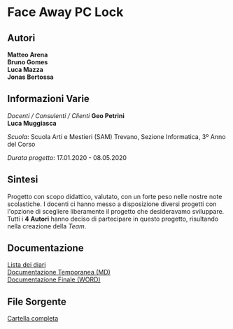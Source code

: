 # Face Away PC Lock


## Autori
**Matteo Arena<br>
Bruno Gomes<br>
Luca Mazza<br>
Jonas Bertossa<br>**


## Informazioni Varie
*Docenti / Consulenti / Clienti*
**Geo Petrini<br>
Luca Muggiasca<br>**

*Scuola*: Scuola Arti e Mestieri (SAM) Trevano, Sezione Informatica, 3º Anno del Corso

*Durata progetto*: 17.01.2020 - 08.05.2020

## Sintesi
Progetto con scopo didattico, valutato, con un forte peso nelle nostre note scolastiche. I docenti ci hanno messo a disposizione diversi progetti con l'opzione di scegliere liberamente il progetto che desideravamo sviluppare. Tutti i **4 Autori** hanno deciso di partecipare in questo progetto, risultando nella creazione della *Team*.



## Documentazione
[Lista dei diari](Documenti/Diari/lista.md)<br>
[Documentazione Temporanea (MD)](Documenti/Documentazione/documentazione.md)<br>
[Documentazione Finale (WORD)](Documenti/Documentazione/Documentazione.docx)

## File Sorgente

<a href="/Installers/faceLock.zip" download="FaceLock.zip">Cartella completa</a><br>